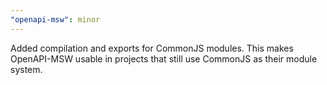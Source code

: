 ```yaml
---
"openapi-msw": minor
---
```


Added compilation and exports for CommonJS modules. This makes OpenAPI-MSW usable in projects that still use CommonJS as their module system.
